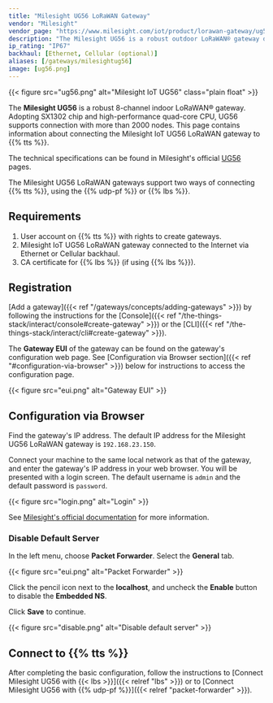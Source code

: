```yaml
---
title: "Milesight UG56 LoRaWAN Gateway"
vendor: "Milesight"
vendor_page: "https://www.milesight.com/iot/product/lorawan-gateway/ug56"
description: "The Milesight UG56 is a robust outdoor LoRaWAN® gateway designed for outdoor deployments. Powered by the SX1302 LoRa chip and a high-performance quad-core CPU, the UG56 can support connectivity with over 2000 nodes."
ip_rating: "IP67"
backhaul: [Ethernet, Cellular (optional)]
aliases: [/gateways/milesightug56]
image: [ug56.png]
---
```


{{< figure src="ug56.png" alt="Milesight IoT UG56" class="plain float" >}}

The **Milesight UG56** is a robust 8-channel indoor LoRaWAN® gateway. Adopting SX1302 chip and high-performance quad-core CPU, UG56 supports connection with more than 2000 nodes. This page contains information about connecting the Milesight IoT UG56 LoRaWAN gateway to {{% tts %}}.

<!--more-->

The technical specifications can be found in Milesight's official [UG56](https://www.milesight-iot.com/lorawan/gateway/ug56/) pages.

The Milesight UG56 LoRaWAN gateways support two ways of connecting {{% tts %}}, using the {{% udp-pf %}} or {{% lbs %}}.

## Requirements

1. User account on {{% tts %}} with rights to create gateways.
2. Milesight IoT UG56 LoRaWAN gateway connected to the Internet via Ethernet or Cellular backhaul.
3. CA certificate for {{% lbs %}} (if using {{% lbs %}}).

## Registration

[Add a gateway]({{< ref "/gateways/concepts/adding-gateways" >}}) by following the instructions for the [Console]({{< ref "/the-things-stack/interact/console#create-gateway" >}}) or the [CLI]({{< ref "/the-things-stack/interact/cli#create-gateway" >}}).

The **Gateway EUI** of the gateway can be found on the gateway's configuration web page. See [Configuration via Browser section]({{< ref "#configuration-via-browser" >}}) below for instructions to access the configuration page.

{{< figure src="eui.png" alt="Gateway EUI" >}}

## Configuration via Browser

Find the gateway's IP address. The default IP address for the Milesight UG56 LoRaWAN gateway is `192.168.23.150`.

Connect your machine to the same local network as that of the gateway, and enter the gateway's IP address in your web browser. You will be presented with a login screen. The default username is `admin` and the default password is `password`.

{{< figure src="login.png" alt="Login" >}}

See [Milesight's official documentation](https://www.milesight-iot.com/documents-download) for more information.

### Disable Default Server

In the left menu, choose **Packet Forwarder**. Select the **General** tab.

{{< figure src="eui.png" alt="Packet Forwarder" >}}

Click the pencil icon next to the **localhost**, and uncheck the **Enable** button to disable the **Embedded NS**.

Click **Save** to continue.

{{< figure src="disable.png" alt="Disable default server" >}}

## Connect to {{% tts %}}

After completing the basic configuration, follow the instructions to [Connect Milesight UG56 with {{< lbs >}}]({{< relref "lbs" >}}) or to [Connect Milesight UG56 with {{% udp-pf %}}]({{< relref "packet-forwarder" >}}).
